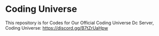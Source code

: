 # Coding Universe
This repository is for Codes for Our Official Coding Universe Dc Server, Coding Universe: https://discord.gg/B7tZrUaHpw
